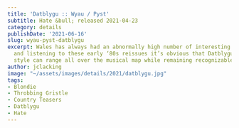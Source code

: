 ```yaml
---
title: 'Datblygu :: Wyau / Pyst'
subtitle: Hate &bull; released 2021-04-23
category: details
publishDate: '2021-06-16'
slug: wyau-pyst-datblygu
excerpt: Wales has always had an abnormally high number of interesting bands per capita,
  and listening to these early ‘80s reissues it’s obvious that Datblygu, whose unique
  style can range all over the musical map while remaining recognizable, is why.
author: jclacking
image: "~/assets/images/details/2021/datblygu.jpg"
tags:
- Blondie
- Throbbing Gristle
- Country Teasers
- Datblygu
- Hate
---
```


